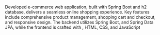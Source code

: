 Developed e-commerce web application, built with Spring Boot and h2 database, delivers a seamless online shopping experience. Key features include comprehensive product management, shopping cart and checkout, and responsive design. The backend utilizes Spring Boot, and Spring Data JPA, while the frontend is crafted with , HTML, CSS, and JavaScript

